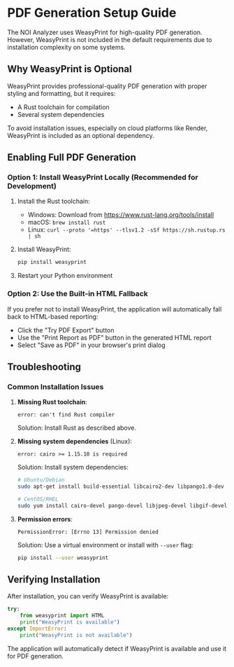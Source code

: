 # PDF Generation Setup Guide

The NOI Analyzer uses WeasyPrint for high-quality PDF generation. However, WeasyPrint is not included in the default requirements due to installation complexity on some systems.

## Why WeasyPrint is Optional

WeasyPrint provides professional-quality PDF generation with proper styling and formatting, but it requires:
- A Rust toolchain for compilation
- Several system dependencies

To avoid installation issues, especially on cloud platforms like Render, WeasyPrint is included as an optional dependency.

## Enabling Full PDF Generation

### Option 1: Install WeasyPrint Locally (Recommended for Development)

1. Install the Rust toolchain:
   - Windows: Download from https://www.rust-lang.org/tools/install
   - macOS: `brew install rust`
   - Linux: `curl --proto '=https' --tlsv1.2 -sSf https://sh.rustup.rs | sh`

2. Install WeasyPrint:
   ```bash
   pip install weasyprint
   ```

3. Restart your Python environment

### Option 2: Use the Built-in HTML Fallback

If you prefer not to install WeasyPrint, the application will automatically fall back to HTML-based reporting:
- Click the "Try PDF Export" button
- Use the "Print Report as PDF" button in the generated HTML report
- Select "Save as PDF" in your browser's print dialog

## Troubleshooting

### Common Installation Issues

1. **Missing Rust toolchain**:
   ```
   error: can't find Rust compiler
   ```
   Solution: Install Rust as described above.

2. **Missing system dependencies** (Linux):
   ```
   error: cairo >= 1.15.10 is required
   ```
   Solution: Install system dependencies:
   ```bash
   # Ubuntu/Debian
   sudo apt-get install build-essential libcairo2-dev libpango1.0-dev libjpeg-dev libgif-dev librsvg2-dev
   
   # CentOS/RHEL
   sudo yum install cairo-devel pango-devel libjpeg-devel libgif-devel librsvg2-devel
   ```

3. **Permission errors**:
   ```
   PermissionError: [Errno 13] Permission denied
   ```
   Solution: Use a virtual environment or install with `--user` flag:
   ```bash
   pip install --user weasyprint
   ```

## Verifying Installation

After installation, you can verify WeasyPrint is available:

```python
try:
    from weasyprint import HTML
    print("WeasyPrint is available")
except ImportError:
    print("WeasyPrint is not available")
```

The application will automatically detect if WeasyPrint is available and use it for PDF generation.